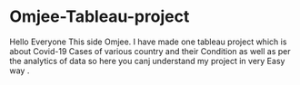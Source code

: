 # Omjee-Tableau-project
 Hello Everyone This side Omjee.
 I have made one tableau project which is about Covid-19 Cases of various country and their Condition as well
 as per the analytics of data so here you canj understand my project in very Easy way .
